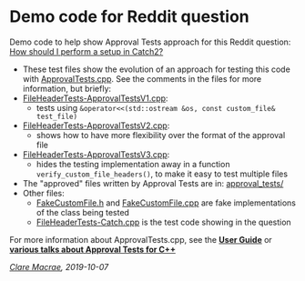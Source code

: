 # Demo code for Reddit question

Demo code to help show Approval Tests approach for this Reddit question: [How should I perform a setup in Catch2?](https://old.reddit.com/r/cpp_questions/comments/de5ojy/how_should_i_perform_a_setup_in_catch2/)

* These test files show the evolution of an approach for testing this code with [ApprovalTests.cpp](https://github.com/approvals/ApprovalTests.cpp). See the comments in the files for more information, but briefly:
* [FileHeaderTests-ApprovalTestsV1.cpp](FileHeaderTests-ApprovalTestsV1.cpp):
    * tests using `&operator<<(std::ostream &os, const custom_file& test_file)`
* [FileHeaderTests-ApprovalTestsV2.cpp](FileHeaderTests-ApprovalTestsV2.cpp):
    * shows how to have more flexibility over the format of the approval file
* [FileHeaderTests-ApprovalTestsV3.cpp](FileHeaderTests-ApprovalTestsV3.cpp):
    * hides the testing implementation away in a function `verify_custom_file_headers()`, to make it easy to test multiple files
* The "approved" files written by Approval Tests are in: [approval_tests/](approval_tests/)
* Other files:
    * [FakeCustomFile.h](FakeCustomFile.h) and [FakeCustomFile.cpp](FakeCustomFile.cpp) are fake implementations of the class being tested
    * [FileHeaderTests-Catch.cpp](FileHeaderTests-Catch.cpp) is the test code showing in the question

For more information about ApprovalTests.cpp, see the **[User Guide](https://github.com/approvals/ApprovalTests.cpp/blob/master/doc/README.md#top)** or **[various talks about Approval Tests for C++](https://claremacrae.co.uk/conferences/presentations.html#)**

*[Clare Macrae](https://claremacrae.co.uk/consulting/hire_me.html), 2019-10-07*
